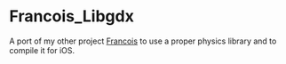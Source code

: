 # Francois_Libgdx
A port of my other project [Francois](https://github.com/addrum/Francois) to use a proper physics library and to compile it for iOS.
